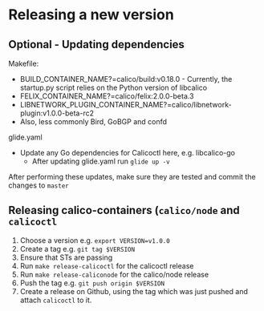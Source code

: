 # Releasing a new version
## Optional - Updating dependencies
Makefile: 
- BUILD_CONTAINER_NAME?=calico/build:v0.18.0 - Currently, the startup.py script relies on the Python version of libcalico
- FELIX_CONTAINER_NAME?=calico/felix:2.0.0-beta.3
- LIBNETWORK_PLUGIN_CONTAINER_NAME?=calico/libnetwork-plugin:v1.0.0-beta-rc2
- Also, less commonly Bird, GoBGP and confd

glide.yaml
- Update any Go dependencies for Calicoctl here, e.g. libcalico-go
    - After updating glide.yaml run `glide up -v`

After performing these updates, make sure they are tested and commit the changes to `master`

## Releasing calico-containers (`calico/node` and `calicoctl`
1. Choose a version e.g. `export VERSION=v1.0.0`
2. Create a tag e.g. `git tag $VERSION`
3. Ensure that STs are passing
4. Run `make release-calicoctl` for the calicoctl release
4. Run `make release-caliconode` for the calico/node release
7. Push the tag e.g. `git push origin $VERSION`
8. Create a release on Github, using the tag which was just pushed and attach `calicoctl` to it.
